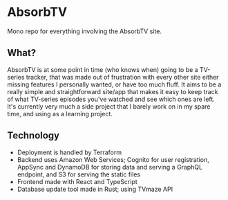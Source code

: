 # AbsorbTV
Mono repo for everything involving the AbsorbTV site.

## What?
AbsorbTV is at some point in time (who knows when) going to be a TV-series tracker, that was made out of frustration with every other site either missing features I personally wanted, or have too much fluff. It aims to be a really simple and straightforward site/app that makes it easy to keep track of what TV-series episodes you've watched and see which ones are left. It's currently very much a side project that I barely work on in my spare time, and using as a learning project.

## Technology
 - Deployment is handled by Terraform
 - Backend uses Amazon Web Services; Cognito for user registration, AppSync and DynamoDB for storing data and serving a GraphQL endpoint, and S3 for serving the static files
 - Frontend made with React and TypeScript
 - Database update tool made in Rust; using TVmaze API
